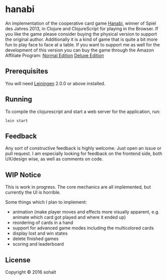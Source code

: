 # hanabi

An implementation of the cooperative card game [Hanabi](https://en.wikipedia.org/wiki/Hanabi_%28card_game%29), winner of Spiel des Jahres 2013, in Clojure and ClojureScript for playing in the Browser.
If you like the game please consider buying the physical version to support the original author. Additionally it is a kind of game that is quite a bit more fun to play face to face at a table.
If you want to support me as well for the development of this version you can buy the game through the Amazon Affiliate Program:
[Normal Edition](http://www.amazon.de/gp/product/B009CQLZR0/ref=as_li_tl?ie=UTF8&camp=1638&creative=19454&creativeASIN=B009CQLZR0&linkCode=as2&tag=wwwsohaltne03-21)
[Deluxe Edition](http://www.amazon.de/gp/product/B00ERK4GV8/ref=as_li_tl?ie=UTF8&camp=1638&creative=6742&creativeASIN=B00ERK4GV8&linkCode=as2&tag=wwwsohaltne03-21)

## Prerequisites

You will need [Leiningen][] 2.0.0 or above installed.

[leiningen]: https://github.com/technomancy/leiningen

## Running

To compile the clojurescript and start a web server for the application, run:

    lein start
    
## Feedback

Any sort of constructive feedback is highly welcome. Just open an issue or pull request.
I am especially looking for feedback on the frontend side, both UX/design wise, as well as comments on code.

## WIP Notice

This is work in progress. The core mechanics are all implemented, but currently the UI is horrible.

Some things which I plan to implement:

- animation (make player moves and effects more visually apparent, e.g. animate which card got played and where it ended up)
- reordering of cards in a hand
- support for advanced game modes including the multicolored cards
- display lost and win states
- delete finished games
- scoring and leaderboard

## License

Copyright © 2016 sohalt
